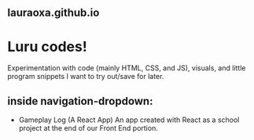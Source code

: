 ## lauraoxa.github.io

# Luru codes!

Experimentation with code (mainly HTML, CSS, and JS), visuals, and little program snippets I want to try out/save for later.

## inside navigation-dropdown:

* Gameplay Log (A React App)
An app created with React as a school project at the end of our Front End portion.

